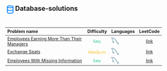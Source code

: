 ## <div align="left"><img src="https://github.com/AnasImloul/Leetcode-Solutions/blob/main/icons/data.svg" width="32px" align="left"/>Database-solutions</div>
<br>

| Problem name | Difficulty | Languages | LeetCode |
|:-------------|:----------:|:----------|:--------:|
|[Employees Earning More Than Their Managers](./Employees%20Earning%20More%20Than%20Their%20Managers)|<img src="https://github.com/AnasImloul/Leetcode-Solutions/blob/main/icons/easy.svg" height="12px" align="center"/>|<a href="./Employees%20Earning%20More%20Than%20Their%20Managers/Employees%20Earning%20More%20Than%20Their%20Managers.txt"><img src="https://github.com/AnasImloul/Leetcode-Solutions/blob/main/icons/mysql.svg" width="24px" align="center"/></a>|[link](https://www.leetcode.com/problems/employees-earning-more-than-their-managers)|
|[Exchange Seats](./Exchange%20Seats)|<img src="https://github.com/AnasImloul/Leetcode-Solutions/blob/main/icons/medium.svg" height="12px" align="center"/>|<a href="./Exchange%20Seats/Exchange%20Seats.txt"><img src="https://github.com/AnasImloul/Leetcode-Solutions/blob/main/icons/mysql.svg" width="24px" align="center"/></a>|[link](https://www.leetcode.com/problems/exchange-seats)|
|[Employees With Missing Information](./Employees%20With%20Missing%20Information)|<img src="https://github.com/AnasImloul/Leetcode-Solutions/blob/main/icons/easy.svg" height="12px" align="center"/>|<a href="./Employees%20With%20Missing%20Information/Employees%20With%20Missing%20Information.txt"><img src="https://github.com/AnasImloul/Leetcode-Solutions/blob/main/icons/mysql.svg" width="24px" align="center"/></a>|[link](https://www.leetcode.com/problems/employees-with-missing-information)|